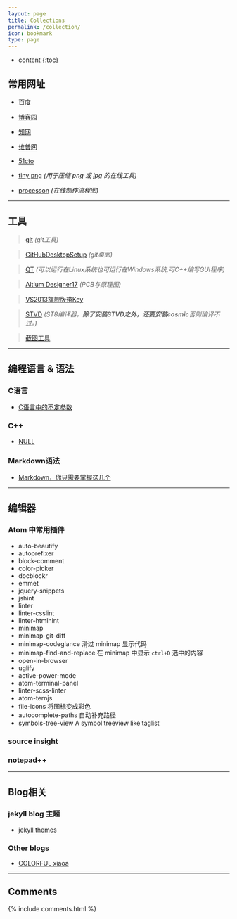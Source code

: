 ```yaml
---
layout: page
title: Collections
permalink: /collection/
icon: bookmark
type: page
---
```


* content
{:toc}

## 常用网址

- [百度](https://www.baidu.com/)

- [博客园](http://www.cnblogs.com/)
  
- [知网](http://www.cnki.net/)

- [维普网](http://www.cqvip.com/)

- [51cto](http://www.51cto.com/)

- [tiny png](https://tinypng.com/)	*(用于压缩 png 或 jpg 的在线工具)*

- [processon](https://www.processon.com/)	*(在线制作流程图)*

---

## 工具

>[git](https://pan.baidu.com/s/1jIl9xAI)	*(git工具)*

>[GitHubDesktopSetup](http://pan.baidu.com/s/1slFhyo9)	*(git桌面)*
	
>[QT](https://pan.baidu.com/s/1i5wuEw9)	*(可以运行在Linux系统也可运行在Windows系统,可C++编写GUI程序)*
	
>[Altium Designer17](http://pan.baidu.com/s/1gfktF6z)	*(PCB与原理图)*
	
>[VS2013旗舰版带Key](https://pan.baidu.com/s/1c2CJSOC)
	
>[STVD](http://pan.baidu.com/s/1i5aMn2X)	*(ST8编译器，**除了安装STVD之外，还要安装cosmic**否则编译不过。)*
	
>[截图工具](http://pan.baidu.com/s/1i4OAOM5)

---

## 编程语言 & 语法

### C语言

* [C语言中的不定参数](http://kmplayer.iteye.com/blog/842715)


### C++

- [NULL](https://www.baidu.com)

### Markdown语法

* [Markdown，你只需要掌握这几个](http://www.cnblogs.com/crazyant007/p/4220066.html)

---

## 编辑器

### Atom 中常用插件

* auto-beautify
* autoprefixer
* block-comment
* color-picker
* docblockr
* emmet
* jquery-snippets
* jshint
* linter
* linter-csslint
* linter-htmlhint
* minimap
* minimap-git-diff
* minimap-codeglance 滑过 minimap 显示代码
* minimap-find-and-replace 在 minimap 中显示 `ctrl+D` 选中的内容
* open-in-browser
* uglify
* active-power-mode
* atom-terminal-panel
* linter-scss-linter
* atom-ternjs
* file-icons 将图标变成彩色
* autocomplete-paths 自动补充路径
* symbols-tree-view A symbol treeview like taglist

### source insight

### notepad++

---

## Blog相关

### jekyll blog 主题

* [jekyll themes](http://jekyllthemes.org/)


### Other blogs

- [COLORFUL xiaoa](http://www.xiaoa.name/)

---

## Comments

{% include comments.html %}
